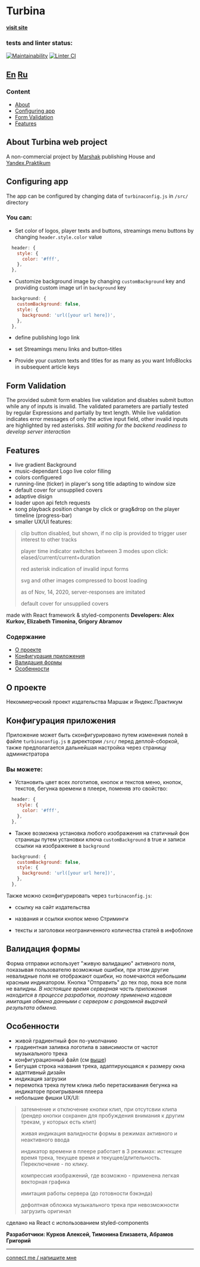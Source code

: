 # **Turbina**

[**visit site**](https://alex-kurkov.github.io/turbina-react/)
### tests and linter status:
[![Maintainability](https://api.codeclimate.com/v1/badges/053db1e58e79fc70e86f/maintainability)](https://codeclimate.com/github/alex-kurkov/turbina-react/maintainability)
[![Linter CI](https://github.com/alex-kurkov/turbina-react/workflows/Linter%20CI/badge.svg)](https://github.com/alex-kurkov/turbina-react/actions)

[En](#Content) [Ru](#Содержание)  
---

### **Content**
  - [About](#About-Turbina-web-project)
  - [Configuring app](#Configuring-app)
  - [Form Validation](#Form-Validation)
  - [Features](#Features)


## About Turbina web project
A non-commercial project by [Marshak](https://marshakbooks.ru/) publishing House and [Yandex.Praktikum](https://praktikum.yandex.ru/)

## Configuring app
The app can be configured by changing data of `turbinaconfig.js` in `/src/` directory

### You can: ###
- Set color of logos, player texts and buttons, streamings menu buttons by changing `header.style.color` value 
```js
  header: {
    style: {
      color: '#fff',
    },
  },
```
- Customize background image by changing `customBackground` key and providing custom image url in `background` key
```js
  background: {
    customBackground: false,
    style: {
      background: 'url([your url here])',
    },
  },
```
- define publishing logo link

- set Streamings menu links and button-titles 

- Provide your custom texts and titles for as many as you want InfoBlocks in subsequent article keys

## Form Validation
  The provided submit form enables live validation and disables submit button while any of inputs is invalid.
  The validated parameters are partially tested by regular Expressions and partially by text length.
  While live validation indicates error messages of only the active input field, other invalid inputs are highlighted by red asterisks.
  *Still waiting for the backend readiness to develop server interaction*

## Features
  - live gradient Background
  - music-dependant Logo live color filling
  - colors configuered
  - running-line (ticker) in player's song title adapting to window size
  - default cover for unsupplied covers
  - adaptive disign
  - loader upon api fetch requests
  - song playback position change by click or grag&drop on the player timeline (progress-bar)
  - smaller UX/UI features:
> clip button disabled, but shown, if no clip is provided to trigger user interest to other tracks
>
> player time indicator switches between 3 modes upon click: elased/current/current+duration
>
> red asterisk indication of invalid input forms
>
> svg and other images compressed to boost loading
>
> as of Nov, 14, 2020, server-responses are imitated
>
> default cover for unsupplied covers

  made with React framework & styled-components
**Developers: Alex Kurkov, Elizabeth Timonina, Grigory Abramov**

### **Содержание**
  - [О проекте](#О-проекте)
  - [Конфигурация приложения](#Конфигурация-приложения)
  - [Валидация формы](#Валидация-формы)
  - [Особенности](#Особенности)


## О проекте
Некоммерческий проект издательства Маршак и Яндекс.Практикум

## Конфигурация приложения
Приложение может быть сконфигурировано путем изменения полей в файле `turbinaconfig.js` в директории `/src/` перед деплой-сборкой, также предполагается дальнейшая настройка через страницу администратора

### Вы можете: ###
- Установить цвет всех логотипов, кнопок и текстов меню, кнопок, текстов, бегунка времени в плеере, поменяв это свойство: 
```js
  header: {
    style: {
      color: '#fff',
    },
  },
```
- Также возможна установка любого изображения на статичный фон страницы путем установки ключа `customBackground` в true и записи ссылки на изображение в `background`
```js
  background: {
    customBackground: false,
    style: {
      background: 'url([your url here])',
    },
  },
```
Также можно сконфигурировать через `turbinaconfig.js`:
- ссылку на сайт издательства

- названия и ссылки кнопок меню Стриминги 

- тексты и заголовки неограниченного количества статей в инфоблоке

## Валидация формы
Форма отправки использует "живую валидацию" активного поля, показывая пользователю возможные ошибки, при этом другие невалидные поля не отображают ошибки, но помечаются небольшим красным индикатором. Кнопка "Отправить" до тех пор, пока все поля не валидны. *В настоящее время серверная часть приложения находится в процессе разработки, поэтому применена кодовая имитация обмена данными с сервером с рандомной выдачей результата обмена.*


## Особенности
  - живой градиентный фон по-умолчанию
  - градиентная заливка логотипа в зависимости от частот музыкального трека
  - конфигурационный файл (см [выше](#Конфигурация-приложения))
  - Бегущая строка названия трека, адаптирующаяся к размеру окна 
  - адаптивный дизайн
  - индикация загрузки
  - перемотка трека путем клика либо перетаскивания бегунка на индикаторе проигрывания плеера 
  - небольшие фишки UX/UI:
> затемнение и отключение кнопки клип, при отсутсвии клипа (рендер кнопки сохранен для пробуждения внимания к другим трекам, у которых есть клип)
>
> живая индикация валидности формы в режимах активного и неактивного ввода
>
> индикатор времени в плеере работает в 3 режимах: истекщее время трека, текущее время и текущее/длительность. Переключение - по клику.
>
> компрессия изображений, где возможно - применена легкая векторная графика
>
> имитация работы сервера (до готовности бэкэнда)
>
> дефолтная обложка музыкального трека при невозможности загрузить оригинал

сделано на React с использованием styled-components

**Разработчики: Курков Алексей, Тимонина Елизавета, Абрамов Григорий**

--------
[connect me / напишите мне](mailto:alexkourkov@yandex.ru "Email")
